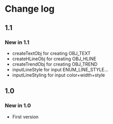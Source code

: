 # Change log

## 1.1

### New in 1.1

* createTextObj for creating OBJ_TEXT
* createHLineObj for creating OBJ_HLINE
* createTrendObj for creating OBJ_TREND
* inputLineStyle for input ENUM_LINE_STYLE...
* inputLineStyling for input color+width+style

## 1.0

### New in 1.0

* First version
